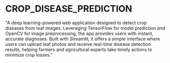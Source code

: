 # CROP_DISEASE_PREDICTION
"A deep learning-powered web application designed to detect crop diseases from leaf images. Leveraging TensorFlow for model prediction and OpenCV for image preprocessing, the app provides users with instant, accurate diagnoses. Built with Streamlit, it offers a simple interface where users can upload leaf photos and receive real-time disease detection results, helping farmers and agricultural experts take timely actions to minimize crop losses."

